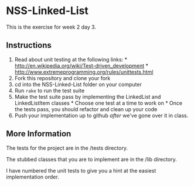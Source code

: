 NSS-Linked-List
===============

This is the exercise for week 2 day 3.

Instructions
-----------

  1. Read about unit testing at the following links:
    * http://en.wikipedia.org/wiki/Test-driven_development
    * http://www.extremeprogramming.org/rules/unittests.html
  2. Fork this repository and clone your fork
  3. cd into the NSS-Linked-List folder on your computer
  4. Run `rake` to run the test suite
  5. Make the test suite pass by implementing the LinkedList and LinkedListItem classes
    * Choose one test at a time to work on
    * Once the tests pass, you should refactor and clean up your code
  6. Push your implementation up to github *after* we've gone over it in class.


More Information
----------------

The tests for the project are in the /tests directory.

The stubbed classes that you are to implement are in the /lib directory.

I have numbered the unit tests to give you a hint at the easiest implementation order.
